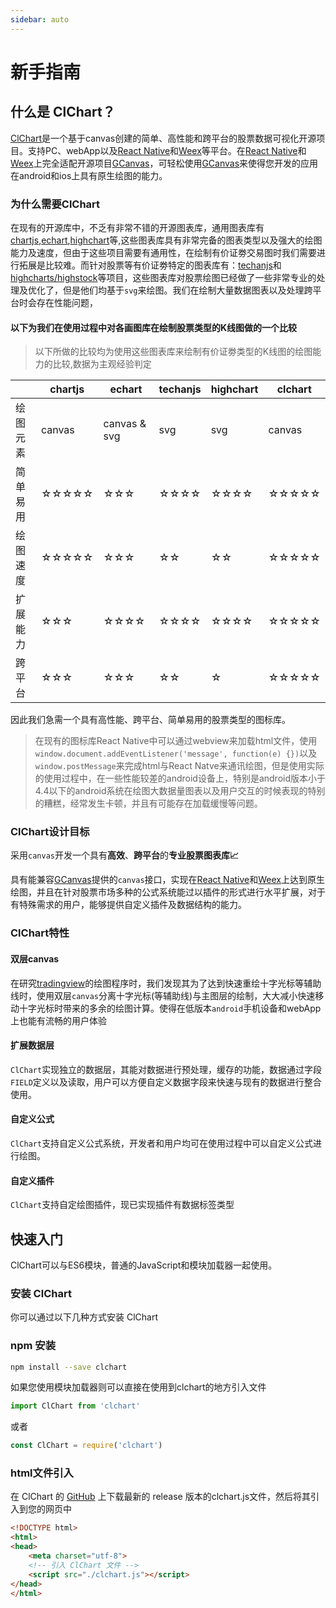 ```yaml
---
sidebar: auto
---
```


# 新手指南

## 什么是 ClChart？

[ClChart](https://github.com/seerline/clchart)是一个基于canvas创建的简单、高性能和跨平台的股票数据可视化开源项目。支持PC、webApp以及[React Native](https://github.com/facebook/react-native)和[Weex](https://github.com/apache/incubator-weex)等平台。在[React Native](https://github.com/facebook/react-native)和[Weex](https://github.com/apache/incubator-weex)上完全适配开源项目[GCanvas](https://github.com/alibaba/GCanvas)，可轻松使用[GCanvas](https://github.com/alibaba/GCanvas)来使得您开发的应用在android和ios上具有原生绘图的能力。

### 为什么需要ClChart

在现有的开源库中，不乏有非常不错的开源图表库，通用图表库有[chartjs](https://github.com/chartjs/Chart.js),[echart](https://github.com/apache/incubator-echarts),[highchart](https://github.com/highcharts/highcharts)等,这些图表库具有非常完备的图表类型以及强大的绘图能力及速度，但由于这些项目需要有通用性，在绘制有价证劵交易图时我们需要进行拓展是比较难。而针对股票等有价证劵特定的图表库有：[techanjs](https://github.com/andredumas/techan.js)和[highcharts/highstock](https://github.com/highcharts/highcharts)等项目，这些图表库对股票绘图已经做了一些非常专业的处理及优化了，但是他们均基于`svg`来绘图。我们在绘制大量数据图表以及处理跨平台时会存在性能问题，

#### 以下为我们在使用过程中对各画图库在绘制股票类型的K线图做的一个比较

> 以下所做的比较均为使用这些图表库来绘制有价证劵类型的K线图的绘图能力的比较,数据为主观经验判定

|   | chartjs | echart | techanjs | highchart | clchart |
| --- | --- | --- | --- | --- | --- |
| 绘图元素 |canvas| canvas & svg| svg | svg | canvas |
| 简单易用 | ☆☆☆☆☆ | ☆☆☆ | ☆☆☆☆  | ☆☆☆☆ | ☆☆☆☆☆ |
| 绘图速度 | ☆☆☆☆☆ | ☆☆☆ | ☆☆ | ☆☆ | ☆☆☆☆☆ |
| 扩展能力 | ☆☆☆ | ☆☆☆☆ | ☆☆☆☆ | ☆☆☆☆ | ☆☆☆☆☆ |
| 跨平台 | ☆☆☆ | ☆☆☆ | ☆☆ | ☆ | ☆☆☆☆☆ |

因此我们急需一个具有高性能、跨平台、简单易用的股票类型的图标库。

> 在现有的图标库React Native中可以通过webview来加载html文件，使用`window.document.addEventListener('message', function(e) {})`以及`window.postMessage`来完成html与React Natve来通讯绘图，但是使用实际的使用过程中，在一些性能较差的android设备上，特别是android版本小于4.4以下的android系统在绘图大数据量图表以及用户交互的时候表现的特别的糟糕，经常发生卡顿，并且有可能存在加载缓慢等问题。

### ClChart设计目标

采用`canvas`开发一个具有**高效**、**跨平台**的**专业股票图表库📈**

具有能兼容[GCanvas](https://github.com/alibaba/GCanvas)提供的`canvas`接口，实现在[React Native](https://github.com/facebook/react-native)和[Weex](https://github.com/apache/incubator-weex)上达到原生绘图，并且在针对股票市场多种的公式系统能过以插件的形式进行水平扩展，对于有特殊需求的用户，能够提供自定义插件及数据结构的能力。

### ClChart特性

#### 双层canvas

在研究[tradingview](https://tradingview.com)的绘图程序时，我们发现其为了达到快速重绘十字光标等辅助线时，使用双层`canvas`分离十字光标(等辅助线)与主图层的绘制，大大减小快速移动十字光标时带来的多余的绘图计算。使得在低版本`android`手机设备和webApp上也能有流畅的用户体验

#### 扩展数据层

`ClChart`实现独立的数据层，其能对数据进行预处理，缓存的功能，数据通过字段`FIELD`定义以及读取，用户可以方便自定义数据字段来快速与现有的数据进行整合使用。

#### 自定义公式

`ClChart`支持自定义公式系统，开发者和用户均可在使用过程中可以自定义公式进行绘图。

#### 自定义插件

`ClChart`支持自定绘图插件，现已实现插件有数据标签类型


## 快速入门

ClChart可以与ES6模块，普通的JavaScript和模块加载器一起使用。

### 安装 ClChart

你可以通过以下几种方式安装 ClChart

### npm 安装

``` bash
npm install --save clchart

```

如果您使用模块加载器则可以直接在使用到clchart的地方引入文件
```js
import ClChart from 'clchart'
```
或者
```js
const ClChart = require('clchart')
```


### html文件引入

在 ClChart 的 [GitHub](https://github.com/seerline/clchart/releases) 上下载最新的 release 版本的clchart.js文件，然后将其引入到您的网页中

```html
<!DOCTYPE html>
<html>
<head>
    <meta charset="utf-8">
    <!-- 引入 ClChart 文件 -->
    <script src="./clchart.js"></script>
</head>
</html>
```
